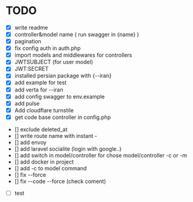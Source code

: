 # TODO

- [x] write readme
- [x] controller&model name ( run swagger in {name} )
- [x] pagination
- [x] fix config auth in auth.php
- [x] import models and middlewares for controllers
- [x] JWTSUBJECT (for user model)
- [x] JWT:SECRET
- [x] installed persian package with {--iran}
- [x] add example for test
- [x] add verta for --iran
- [x] add config swagger to env.example
- [x] add pulse
- [x] Add cloudflare turnstile
- [x] get code base controller in config.php
- [] exclude deleted_at
- [] write route name with instant -
- [] add envoy
- [] add laravel socialite (login with google..)
- [] add switch in model/controller for chose model/controller -c or -m
- [] add docker in project
- [] add -c to model command
- [] fix --force
- [] fix --code --force (check coment)
- [ ] test
